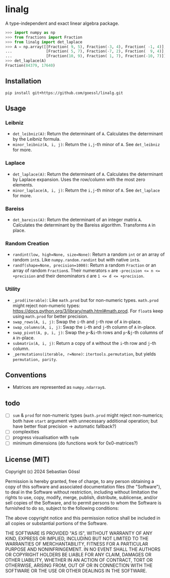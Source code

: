 # linalg

A type-independent and exact linear algebra package.
```python
>>> import numpy as np
>>> from fractions import Fraction
>>> from linalg import det_laplace
>>> A = np.array([[Fraction( 9, 5), Fraction(-3, 4), Fraction( -1, 4)],
...               [Fraction( 5, 7), Fraction(-7, 2), Fraction(  9, 4)],
...               [Fraction(10, 9), Fraction( 1, 7), Fraction(-10, 7)]])
>>> det_laplace(A)
Fraction(84379, 17640)
```

## Installation

```console
pip install git+https://github.com/goessl/linalg.git
```

## Usage

### Leibniz

- `det_leibniz(A)`: Return the determinant of `A`. Calculates the determinant by the Leibniz formula.
- `minor_leibniz(A, i, j)`: Return the `i,j`-th minor of `A`. See `det_leibniz` for more.

### Laplace

- `det_laplace(A)`: Return the determinant of `A`. Calculates the determinant by Laplace expansion. Uses the row/column with the most zero elements.
- `minor_laplace(A, i, j)`: Return the `i,j`-th minor of `A`. See `det_laplace` for more.

### Bareiss

- `det_bareiss(A)`: Return the determinant of an integer matrix `A`. Calculates the determinant by the Bareiss algorithm. Transforms `A` in place.

### Random Creation

- `randint(low, high=None, size=None)`: Return a random `int` or an array of random `int`s. Like `numpy.random.randint` but with native `int`s.
- `randf(shape=None, precision=1000)`: Return a random `Fraction` or an array of random `Fraction`s. Their numerators `n` are `-precision <= n <= +precision` and their denominators `d` are `1 <= d <= +precision`.

### Utility

- `_prod(iterable)`: Like `math.prod` but for non-numeric types. `math.prod` might reject non-numeric types: https://docs.python.org/3/library/math.html#math.prod. For `float`s keep using `math.prod` for better precision.
- `swap_rows(A, i, j)`: Swap the `i`-th and `j`-th row of `A` in-place.
- `swap_columns(A, i, j)`: Swap the `i`-th and `j`-th column of `A` in-place.
- `swap_pivot(A, p, i, j)`: Swap the `p`-&`i`-th rows and `p`-&`j`-th columns of `A` in-place.
- `submatrix(A, i, j)`: Return a copy of `A` without the `i`-th row and `j`-th column.
- `_permutations(iterable, r=None)`: `itertools.permutation`, but yields `permutation, parity`.

## Conventions

- Matrices are represented as `numpy.ndarray`s.

## todo

- [ ] `sum` & `prod` for non-numeric types (`math.prod` might reject non-numerics; both have `start` argument with unnecessary additional operation; but have better float precision -> automatic fallback?)
- [ ] complexities
- [ ] progress visualisation with `tqdm`
- [ ] minimum dimensions (do functions work for 0x0-matrices?)

## License (MIT)

Copyright (c) 2024 Sebastian Gössl

Permission is hereby granted, free of charge, to any person obtaining a copy
of this software and associated documentation files (the "Software"), to deal
in the Software without restriction, including without limitation the rights
to use, copy, modify, merge, publish, distribute, sublicense, and/or sell
copies of the Software, and to permit persons to whom the Software is
furnished to do so, subject to the following conditions:

The above copyright notice and this permission notice shall be included in all
copies or substantial portions of the Software.

THE SOFTWARE IS PROVIDED "AS IS", WITHOUT WARRANTY OF ANY KIND, EXPRESS OR
IMPLIED, INCLUDING BUT NOT LIMITED TO THE WARRANTIES OF MERCHANTABILITY,
FITNESS FOR A PARTICULAR PURPOSE AND NONINFRINGEMENT. IN NO EVENT SHALL THE
AUTHORS OR COPYRIGHT HOLDERS BE LIABLE FOR ANY CLAIM, DAMAGES OR OTHER
LIABILITY, WHETHER IN AN ACTION OF CONTRACT, TORT OR OTHERWISE, ARISING FROM,
OUT OF OR IN CONNECTION WITH THE SOFTWARE OR THE USE OR OTHER DEALINGS IN THE
SOFTWARE.
